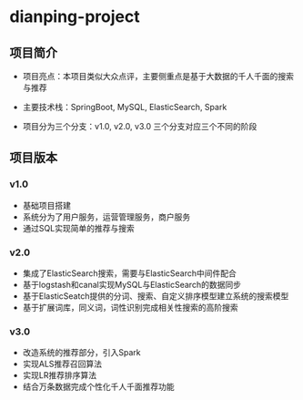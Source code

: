 # dianping-project
## 项目简介

+ 项目亮点：本项目类似大众点评，主要侧重点是基于大数据的千人千面的搜索与推荐

+ 主要技术栈：SpringBoot, MySQL, ElasticSearch, Spark

+ 项目分为三个分支：v1.0, v2.0, v3.0 三个分支对应三个不同的阶段

## 项目版本

### v1.0

+ 基础项目搭建
+ 系统分为了用户服务，运营管理服务，商户服务
+ 通过SQL实现简单的推荐与搜索

### v2.0

+ 集成了ElasticSearch搜索，需要与ElasticSearch中间件配合
+ 基于logstash和canal实现MySQL与ElasticSearch的数据同步
+ 基于ElasticSeatch提供的分词、搜索、自定义排序模型建立系统的搜索模型
+ 基于扩展词库，同义词，词性识别完成相关性搜索的高阶搜索

### v3.0

+ 改造系统的推荐部分，引入Spark
+ 实现ALS推荐召回算法
+ 实现LR推荐排序算法
+ 结合万条数据完成个性化千人千面推荐功能

